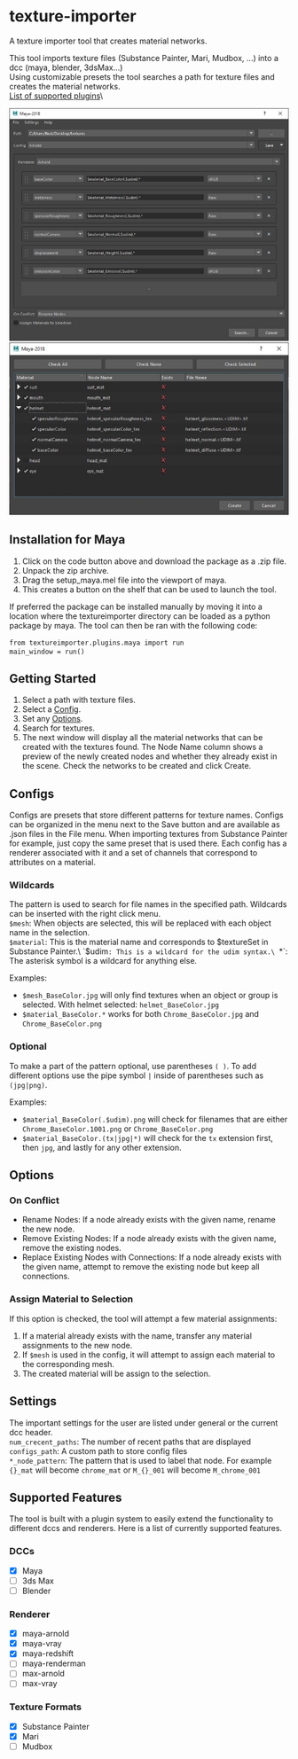 # texture-importer
A texture importer tool that creates material networks.

This tool imports texture files (Substance Painter, Mari, Mudbox, ...) into a dcc (maya, blender, 3dsMax...)\
Using customizable presets the tool searches a path for texture files and creates the material networks.\
[List of supported plugins](#supported-features)\

![Textureimporter Dialog](images/textureimporter_dialog.jpg)
![Textureimporter Dialog](images/networks_dialog.jpg)

## Installation for Maya
1. Click on the code button above and download the package as a .zip file.
2. Unpack the zip archive.
3. Drag the setup_maya.mel file into the viewport of maya.
4. This creates a button on the shelf that can be used to launch the tool.

If preferred the package can be installed manually by moving it into a location where the textureimporter directory can be loaded as a python package by maya. The tool can then be ran with the following code:
```
from textureimporter.plugins.maya import run
main_window = run()
```

## Getting Started
1. Select a path with texture files.
2. Select a [Config](#configs).
3. Set any [Options](#options).
4. Search for textures.
5. The next window will display all the material networks that can be created with the textures found. The Node Name column shows a preview of the newly created nodes and whether they already exist in the scene. Check the networks to be created and click Create.

## Configs
Configs are presets that store different patterns for texture names. Configs can be organized in the menu next to the Save button and are available as .json files in the File menu. When importing textures from Substance Painter for example, just copy the same preset that is used there. Each config has a renderer associated with it and a set of channels that correspond to attributes on a material.

### Wildcards
The pattern is used to search for file names in the specified path. Wildcards can be inserted with the right click menu.\
`$mesh`: When objects are selected, this will be replaced with each object name in the selection.\
`$material`: This is the material name and corresponds to $textureSet in Substance Painter.\
`$udim`: This is a wildcard for the udim syntax.\
`*`: The asterisk symbol is a wildcard for anything else.

Examples:
- `$mesh_BaseColor.jpg` will only find textures when an object or group is selected. With helmet selected: `helmet_BaseColor.jpg`
- `$material_BaseColor.*` works for both `Chrome_BaseColor.jpg` and `Chrome_BaseColor.png`

### Optional
To make a part of the pattern optional, use parentheses `( )`. To add different options use the pipe symbol `|` inside of parentheses such as `(jpg|png)`.

Examples:
- `$material_BaseColor(.$udim).png` will check for filenames that are either `Chrome_BaseColor.1001.png` or `Chrome_BaseColor.png`
- `$material_BaseColor.(tx|jpg|*)` will check for the `tx` extension first, then `jpg`, and lastly for any other extension.

## Options
### On Conflict
- Rename Nodes: If a node already exists with the given name, rename the new node.
- Remove Existing Nodes: If a node already exists with the given name, remove the existing nodes.
- Replace Existing Nodes with Connections: If a node already exists with the given name, attempt to remove the existing node but keep all connections.

### Assign Material to Selection
If this option is checked, the tool will attempt a few material assignments:
1. If a material already exists with the name, transfer any material assignments to the new node.
2. If `$mesh` is used in the config, it will attempt to assign each material to the corresponding mesh.
3. The created material will be assign to the selection.

## Settings
The important settings for the user are listed under general or the current dcc header.\
`num_crecent_paths`: The number of recent paths that are displayed\
`configs_path`: A custom path to store config files\
`*_node_pattern`: The pattern that is used to label that node. For example `{}_mat` will become `chrome_mat` or `M_{}_001` will become `M_chrome_001`

## Supported Features
The tool is built with a plugin system to easily extend the functionality to different dccs and renderers. Here is a list of currently supported features.

### DCCs
- [x] Maya
- [ ] 3ds Max
- [ ] Blender

### Renderer
- [x] maya-arnold
- [x] maya-vray
- [x] maya-redshift
- [ ] maya-renderman
- [ ] max-arnold
- [ ] max-vray

### Texture Formats
- [x] Substance Painter
- [x] Mari
- [ ] Mudbox
